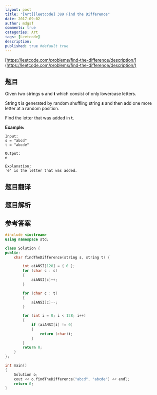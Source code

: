 ```yaml
---
layout: post
title: "[Art][leetcode] 389 Find the Difference"
date: 2017-09-02
author: mdgsf
comments: true
categories: Art
tags: [Leetcode]
description:
published: true #default true
---
```


[https://leetcode.com/problems/find-the-difference/description/](https://leetcode.com/problems/find-the-difference/description/)

## 题目

Given two strings **s** and **t** which consist of only lowercase letters.

String **t** is generated by random shuffling string **s** and then add one more letter at a random position.

Find the letter that was added in **t**.

**Example:**

```
Input:
s = "abcd"
t = "abcde"

Output:
e

Explanation:
'e' is the letter that was added.
```

## 题目翻译

## 题目解析

## 参考答案

```c++
#include <iostream>
using namespace std;

class Solution {
public:
	char findTheDifference(string s, string t) {

		int aiANSI[128] = { 0 };
		for (char c : s)
		{
			aiANSI[c]++;
		}

		for (char c : t)
		{
			aiANSI[c]--;
		}

		for (int i = 0; i < 128; i++)
		{
			if (aiANSI[i] != 0)
			{
				return (char)i;
			}
		}
		return 0;
	}
};

int main()
{
	Solution o;
	cout << o.findTheDifference("abcd", "abcde") << endl;
	return 0;
}
```

